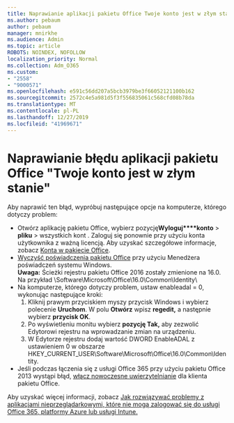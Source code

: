 ```yaml
---
title: Naprawianie aplikacji pakietu Office Twoje konto jest w złym stanie
ms.author: pebaum
author: pebaum
manager: mnirkhe
ms.audience: Admin
ms.topic: article
ROBOTS: NOINDEX, NOFOLLOW
localization_priority: Normal
ms.collection: Adm_O365
ms.custom:
- "2558"
- "9000571"
ms.openlocfilehash: e591c56dd207a5bcb3979be3f66052121100b162
ms.sourcegitcommit: 2572c4e5a981d5f3f556835061c568cfd08b78da
ms.translationtype: MT
ms.contentlocale: pl-PL
ms.lasthandoff: 12/27/2019
ms.locfileid: "41969671"
---
```

# <a name="fixing-the-office-apps-your-account-is-in-a-bad-state-error"></a>Naprawianie błędu aplikacji pakietu Office "Twoje konto jest w złym stanie"

Aby naprawić ten błąd, wypróbuj następujące opcje na komputerze, którego dotyczy problem:

- Otwórz aplikację pakietu Office, wybierz pozycję**Wyloguj****konto** >  **pliku** > wszystkich kont . Zaloguj się ponownie przy użyciu konta użytkownika z ważną licencją. Aby uzyskać szczegółowe informacje, zobacz [Konta w pakiecie Office](https://support.office.com/article/accounts-in-office-628ea040-f265-49de-b986-be09c3ebf8a9).
- [Wyczyść poświadczenia pakietu Office](https://docs.microsoft.com/office/troubleshoot/error-messages/another-account-already-signed-in#step-3-clear-cached-credentials-on-the-computer) przy użyciu Menedżera poświadczeń systemu Windows.<br>
  **Uwaga:** Ścieżki rejestru pakietu Office 2016 zostały zmienione na 16.0. Na przykład \Software\Microsoft\Office\16.0\Common\Identity\
- Na komputerze, którego dotyczy problem, ustaw enableadal = 0, wykonując następujące kroki:  
     1. Kliknij prawym przyciskiem myszy przycisk Windows i wybierz polecenie **Uruchom**. W polu **Otwórz** wpisz **regedit,** a następnie wybierz **przycisk OK**.
     2. Po wyświetleniu monitu wybierz **pozycję Tak,** aby zezwolić Edytorowi rejestru na wprowadzanie zmian na urządzeniu.
    3. W Edytorze rejestru dodaj wartość DWORD EnableADAL z ustawieniem 0 w obszarze HKEY_CURRENT_USER\Software\Microsoft\Office\16.0\Common\Identity.
- Jeśli podczas łączenia się z usługi Office 365 przy użyciu pakietu Office 2013 wystąpi błąd, [włącz nowoczesne uwierzytelnianie](https://docs.microsoft.com/office365/admin/security-and-compliance/enable-modern-authentication) dla klienta pakietu Office.

Aby uzyskać więcej informacji, zobacz [Jak rozwiązywać problemy z aplikacjami nieprzeglądarkowymi, które nie mogą zalogować się do usługi Office 365, platformy Azure lub usługi Intune.](https://support.office.com/article/how-to-troubleshoot-non-browser-apps-that-can-t-sign-in-to-office-365-azure-or-intune-3ba1b268-66f6-462c-b0e5-070f5c2603c1)


